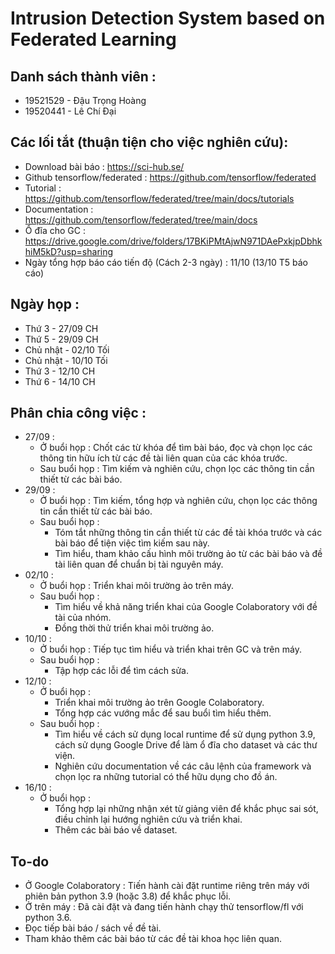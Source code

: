 # Intrusion Detection System based on Federated Learning
## Danh sách thành viên :
- 19521529 - Đậu Trọng Hoàng
- 19520441 - Lê Chí Đại


## Các lối tắt (thuận tiện cho việc nghiên cứu):
- Download bài báo : https://sci-hub.se/
- Github tensorflow/federated : https://github.com/tensorflow/federated
- Tutorial : https://github.com/tensorflow/federated/tree/main/docs/tutorials
- Documentation : https://github.com/tensorflow/federated/tree/main/docs
- Ổ đĩa cho GC : https://drive.google.com/drive/folders/17BKiPMtAjwN971DAePxkjpDbhkhiM5kD?usp=sharing
- Ngày tổng hợp báo cáo tiến độ (Cách 2-3 ngày) : 11/10 (13/10 T5 báo cáo)


## Ngày họp :
- Thứ 3 - 27/09 CH
- Thứ 5 - 29/09 CH
- Chủ nhật - 02/10 Tối
- Chủ nhật - 10/10 Tối
- Thứ 3 - 12/10 CH
- Thứ 6 - 14/10 CH

## Phân chia công việc :
- 27/09 : 
  - Ở buổi họp : Chốt các từ khóa để tìm bài báo, đọc và chọn lọc các thông tin hữu ích từ các đề tài liên quan của các khóa trước.
  - Sau buổi họp : Tìm kiếm và nghiên cứu, chọn lọc các thông tin cần thiết từ các bài báo.
- 29/09 : 
  - Ở buổi họp : Tìm kiếm, tổng hợp và nghiên cứu, chọn lọc các thông tin cần thiết từ các bài báo.
  - Sau buổi họp : 
    - Tóm tắt những thông tin cần thiết từ các đề tài khóa trước và các bài báo để tiện việc tìm kiếm sau này. 
    - Tìm hiểu, tham khảo cấu hình môi trường ảo từ các bài báo và đề tài liên quan để chuẩn bị tài nguyên máy.
- 02/10 :
  - Ở buổi họp : Triển khai môi trường ảo trên máy.
  - Sau buổi họp : 
    - Tìm hiểu về khả năng triển khai của Google Colaboratory với đề tài của nhóm.
    - Đồng thời thử triển khai môi trường ảo.
- 10/10 :
  - Ở buổi họp : Tiếp tục tìm hiểu và triển khai trên GC và trên máy.
  - Sau buổi họp :
    - Tập hợp các lỗi để tìm cách sửa.
- 12/10 :
  - Ở buổi họp : 
    - Triển khai môi trường ảo trên Google Colaboratory. 
    - Tổng hợp các vướng mắc để sau buổi tìm hiểu thêm.
  - Sau buổi họp : 
    - Tìm hiểu về cách sử dụng local runtime để sử dụng python 3.9, cách sử dụng Google Drive để làm ổ đĩa cho dataset và các thư viện.
    - Nghiên cứu documentation về các câu lệnh của framework và chọn lọc ra những tutorial có thể hữu dụng cho đồ án.
- 16/10 :
  - Ở buổi họp : 
    - Tổng hợp lại những nhận xét từ giảng viên để khắc phục sai sót, điều chỉnh lại hướng nghiên cứu và triển khai. 
    - Thêm các bài báo về dataset.

## To-do
- Ở Google Colaboratory : Tiến hành cài đặt runtime riêng trên máy với phiên bản python 3.9 (hoặc 3.8) để khắc phục lỗi.
- Ở trên máy : Đã cài đặt và đang tiến hành chạy thử tensorflow/fl với python 3.6.
- Đọc tiếp bài báo / sách về đề tài.
- Tham khảo thêm các bài báo từ các đề tài khoa học liên quan.
